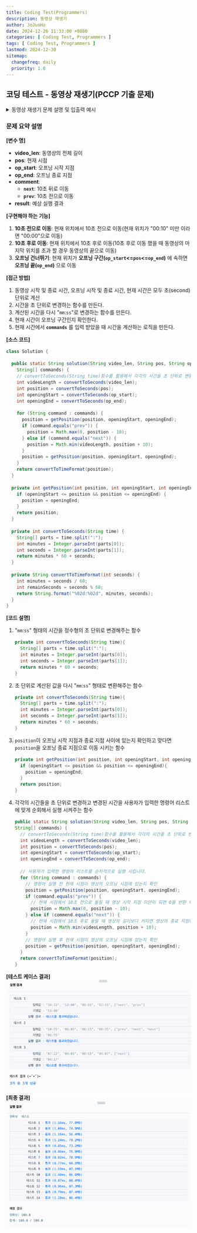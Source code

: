 ```yaml
---
title: Coding Test(Programmers)
description: 동영상 재생기
author: JoJunHo
date: 2024-12-26 11:33:00 +0800
categories: [ Coding Test, Programmers ]
tags: [ Coding Test, Programmers ]
lastmod: 2024-12-30
sitemap:
  changefreq: daily
  priority: 1.0
---
```


## 코딩 테스트 - 동영상 재생기(PCCP 기출 문제)

<details>
<summary> 동영상 재생기 문제 설명 및 입출력 예시</summary>
<div markdown="1">

### 문제

당신은 동영상 재생기를 만들고 있습니다. 당신의 동영상 재생기는 10초 전으로 이동, 10초 후로 이동, 오프닝 건너뛰기 3가지 기능을 지원합니다. 각 기능이 수행하는 작업은
다음과 같습니다.

- **10초 전으로 이동**: 사용자가 "prev" 명령을 입력할 경우 동영상의 재생 위치를 현재 위치에서 10초 전으로 이동합니다. 현재 위치가 10초 미만인 경우 영상의 처음
  위치로 이동합니다. 영상의 처음 위치는 0분 0초입니다.
- **10초 후로 이동**: 사용자가 "next" 명령을 입력할 경우 동영상의 재생 위치를 현재 위치에서 10초 후로 이동합니다. 동영상의 남은 시간이 10초 미만일 경우 영상의
  마지막 위치로 이동합니다. 영상의 마지막 위치는 동영상의 길이와 같습니다.
- **오프닝 건너뛰기**: 현재 재생 위치가 오프닝 구간(op_start ≤ 현재 재생 위치 ≤ op_end)인 경우 자동으로 오프닝이 끝나는 위치로 이동합니다.

동영상의 길이를 나타내는 문자열 `video_len`, 기능이 수행되기 직전의 재생위치를 나타내는 문자열 `pos`, 오프닝 시작 시각을 나타내는 문자열 `op_start`,
오프닝이 끝나는
시각을 나타내는 문자열 `op_end`, 사용자의 입력을 나타내는 1차원 문자열 배열 `commands가` 매개변수로 주어집니다. 이때 사용자의 입력이 모두 끝난 후 동영상의
위치를 "
`mm`:`ss`" 형식으로 return 하도록 solution 함수를 완성해 주세요.

### 제한 사항

- `video_len의` 길이 = `pos`의 길이 = `op_start`의 길이 = `op_end`의 길이 = 5
  - `video_len`, `pos`, `op_start`, `op_end는` "`mm`:`ss`" 형식으로 `mm`분 `ss`초를 나타냅니다.
  - 0 ≤ `mm` ≤ 59
  - 0 ≤ `ss` ≤ 59
  - 분, 초가 한 자리일 경우 0을 붙여 두 자리로 나타냅니다.
  - 비디오의 현재 위치 혹은 오프닝이 끝나는 시각이 동영상의 범위 밖인 경우는 주어지지 않습니다.
  - 오프닝이 시작하는 시각은 항상 오프닝이 끝나는 시각보다 전입니다.

### 입출력 예시

| video_len | pos     | op_start | op_end  | commands                 | result  |
|-----------|---------|----------|---------|--------------------------|---------|
| "34:33"   | "13:00" | "00:55"	 | "02:55" | ["next", "prev"]         | "13:00" |
| "10:55"	  | "00:05" | "00:15"  | "06:55" | ["prev", "next", "next"] | "06:55" |
| "07:22"   | "04:05" | "00:15"  | "04:07" | ["next"]                 | "04:17" |

</div>
</details>

### 문제 요약 설명

**[변수 명]**

- **video_len**: 동영상의 전체 길이
- **pos**: 현재 시점
- **op_start**: 오프닝 시작 지점
- **op_end**: 오프닝 종료 지점
- **comment**:
  - **`next`**: 10초 뒤로 이동
  - **`prev`**: 10초 전으로 이동
- **result**: 예상 실행 결과

**[구현해야 하는 기능]**

1. **10초 전으로 이동**: 현재 위치에서 10초 전으로 이동(현재 위치가 "00:10" 미만 이라면 "00:00"으로 이동)
2. **10초 후로 이동**: 현재 위치에서 10초 후로 이동(10초 후로 이동 했을 때 동영상의 마지막 위치를 초과 할 경우 동영상의 끝으로 이동)
3. **오프닝 건너뛰기**: 현재 위치가 **오프닝 구간(`op_start`<=`pos`<=`op_end`)** 에 속하면 **오프닝 끝(`op_end`)** 으로 이동

**[접근 방법]**

1. 동영상 시작 및 종료 시간, 오프닝 시작 및 종료 시간, 현재 시간은 모두 초(second)단위로 계산
2. 시간을 초 단위로 변경하는 함수를 만든다.
3. 계산된 시간을 다시 "`mm`:`ss`"로 변경하는 함수를 만든다.
4. 현재 시간이 오프닝 구간인지 확인한다.
5. 현재 시간에서 **`commands`** 를 입력 받았을 때 시간을 계산하는 로직을 만든다.

**[소스 코드]**

```java
class Solution {

  public static String solution(String video_len, String pos, String op_start, String op_end,
    String[] commands) {
    // convertToSeconds(String time)함수를 활용해서 각각의 시간을 초 단위로 변환
    int videoLength = convertToSeconds(video_len);
    int position = convertToSeconds(pos);
    int openingStart = convertToSeconds(op_start);
    int openingEnd = convertToSeconds(op_end);

    for (String command : commands) {
      position = getPosition(position, openingStart, openingEnd);
      if (command.equals("prev")) {
        position = Math.max(0, position - 10);
      } else if (commend.equals("next")) {
        position = Math.min(videoLength, position + 10);
      }
      position = getPosition(position, openingStart, openingEnd);
    }
    return convertToTimeFormat(position);
  }

  private int getPosition(int position, int openingStart, int openingEnd) {
    if (openingStart <= position && position <= openingEnd) {
      position = openingEnd;
    }
    return position;
  }

  private int convertToSeconds(String time) {
    String[] parts = time.split(":");
    int minutes = Integer.parseInt(parts[0]);
    int seconds = Integer.parseInt(parts[1]);
    return minutes * 60 + seconds;
  }

  private String convertToTimeFormat(int seconds) {
    int minutes = seconds / 60;
    int remainSeconds = seconds % 60;
    return String.format("%02d:%02d", minutes, seconds);
  }
}
```

**[코드 설명]**

1. "`mm`:`ss`" 형태의 시간을 정수형의 초 단위로 변경해주는 함수
    ```java
    private int convertToSeconds(String time){
      String[] parts = time.split(":");
      int minutes = Integer.parseInt(parts[0]);
      int seconds = Integer.parseInt(parts[1]);
      return minutes * 60 + seconds;
    }
    ```
2. 초 단위로 계산된 값을 다시 "`mm`:`ss`" 형태로 변환해주는 함수
    ```java
    private int convertToSeconds(String time){
      String[] parts = time.split(":");
      int minutes = Integer.parseInt(parts[0]);
      int seconds = Integer.parseInt(parts[1]);
      return minutes * 60 + seconds;
    }
    ```
3. `position`이 오프닝 시작 지점과 종료 지점 사이에 있는지 확인하고 맞다면 `position`을 오프닝 종료 지점으로 이동 시키는 함수
    ```java
    private int getPosition(int position, int openingStart, int openingEnd){
      if (openingStart <= position && position <= openingEnd){
        position = openingEnd;
      } 
      return position; 
   }
    ```
4. 각각의 시간들을 초 단위로 변경하고 변경된 시간을 사용자가 입력한 명령어 리스트에 맞게 순회해서 실행 시켜주는 함수
    ```java
    public static String solution(String video_len, String pos, String op_start, String op_end,
    String[] commands) {
      // convertToSeconds(String time)함수를 활용해서 각각의 시간을 초 단위로 변환
      int videoLength = convertToSeconds(video_len);
      int position = convertToSeconds(pos);
      int openingStart = convertToSeconds(op_start);
      int openingEnd = convertToSeconds(op_end);

      // 사용자가 입력한 명령여 리스트를 순차적으로 실행 시킵니다. 
      for (String command : commands) {
        // 명령어 실행 전 현재 시점이 영상의 오프닝 시점에 있는지 확인
        position = getPosition(position, openingStart, openingEnd);
        if (command.equals("prev")) {
          // 현재 시점에서 10초 전으로 돌릴 때 영상 시작 지점 미만이 되면 0을 반환 하도록 설정
          position = Math.max(0, position - 10);
        } else if (commend.equals("next")) {
          // 현재 시점에서 10초 후로 돌릴 때 영상의 길이보다 커지면 영상의 종료 지점이 되도록 최댓값 설정
          position = Math.min(videoLength, position + 10);
        }
        // 명령어 실행 후 현재 시점이 영상의 오프닝 시점에 있는지 확인
        position = getPosition(position, openingStart, openingEnd);
      }
      return convertToTimeFormat(position);
    }

    ```
**[테스트 케이스 결과]**
![img.png](/assets/img/postImg/12:26/img.png)
**[최종 결과]**
![#](/assets/img/postImg/12:26/result.png)
